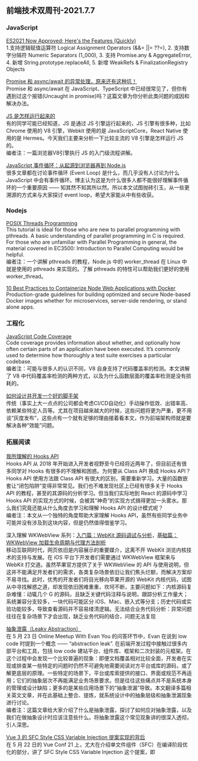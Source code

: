 ## 前端技术双周刊-2021.7.7

### JavaScript

[ES2021 Now Approved; Here's the Features (Quickly)](https://h3manth.com/ES2021/)
<br>1.支持逻辑赋值运算符 Logical Assignment Operators (&&= ||= ??=), 2. 支持数字分隔符 Numeric Separators (1_000), 3. 支持 Promise.any & AggregateError, 4. 新增 String.prototype.replaceAll, 5. 新增 WeakRefs & FinalizationRegistry Objects

[Promise 和 async/await 的异常处理，原来还有这种坑！](https://zhuanlan.zhihu.com/p/387485307)
<br>Promise 和 async/await 在 JavaScript、TypeScript 中已经很常见了，但你有遇到过这个报错(Uncaught in promise)吗？这篇文章为你分析此类问题的成因和解决办法。

[JS 是怎样运行起来的](https://zhuanlan.zhihu.com/p/383959486)
<br>有的同学可能已经知道，JS 是通过 JS 引擎运行起来的，JS 引擎有很多种，比如 Chrome 使用的 V8 引擎，Webkit 使用的是 JavaScriptCore，React Native 使用的是 Hermes。今天我们主要来分析一下比较主流的 V8 引擎是怎样运行 JS 的。
<br>编者注：一篇浏览器V8引擎执行 JS 的入门级流程讲解。

[JavaScript 事件循环：从起源到浏览器再到 Node.js](https://mp.weixin.qq.com/s/E0vu7kJLcgDdJRVrAeyEIA)
<br>很多文章都在讨论事件循环 (Event Loop) 是什么，而几乎没有人讨论为什么 JavaScript 中会有事件循环。博主认为这是为什么很多人都不能很好理解事件循环的一个重要原因 —— 知其然不知其所以然。所以本文试图抛砖引玉，从一些更溯源的方式来与大家探讨 event loop，希望大家能从中有些收获。

### Nodejs

[POSIX Threads Programming](https://hpc-tutorials.llnl.gov/posix/)
<br>This tutorial is ideal for those who are new to parallel programming with pthreads. A basic understanding of parallel programming in C is required. For those who are unfamiliar with Parallel Programming in general, the material covered in EC3500: Introduction to Parallel Computing would be helpful.
<br>编者注：一个讲解 pthreads 的教程，Node.js 中的 worker_thread 在 Linux 中就是使用的 pthreads 来实现的。了解 pthreads 的特性可以帮助我们更好的使用 worker_thread。

[10 Best Practices to Containerize Node Web Applications with Docker](https://snyk.io/blog/10-best-practices-to-containerize-nodejs-web-applications-with-docker/)
<br>Production-grade guidelines for building optimized and secure Node-based Docker images whether for microservices, server-side rendering, or stand alone apps.

### 工程化

[JavaScript Code Coverage](https://v8.dev/blog/javascript-code-coverage)
<br>Code coverage provides information about whether, and optionally how often certain parts of an application have been executed. It’s commonly used to determine how thoroughly a test suite exercises a particular codebase.
<br>编者注：可能与很多人的认识不同，V8 自身支持了代码覆盖率的检测。本文讲解了 V8 中代码覆盖率检测的两种方式，以及为什么函数层面的覆盖率检测是没有损耗的。

[如何设计并开发一个好的脚手架](https://juejin.cn/post/6979895864017813518)
<br>传统（事实上大一点点的公司都会考虑CI/CD自动化）手动操作低效、出错率高、依赖某些特定人员等。尤其在项目越来越大的时候，这些问题将更为严重，更不用谈“灰度发布”，这些点有一个就有足够的理由接着看本文，作为前端架构师就是要解决各种“效能”问题。

### 拓展阅读

[我所理解的 Hooks API](https://mp.weixin.qq.com/s/5XiY9JnN-XjQfzS9AbF4cg)
<br>Hooks API 从 2018 年开始进入开发者视野至今已经将近两年了，但目前还有很多同学对 Hooks 有很多的不理解和困惑。为何要从 Class API 换成 Hooks API？Hooks API 使用方法跟 Class API 有很大的区别，需要重新学习。大量的函数嵌套让“闭包陷阱”变得非常常见。我们也不难发现社区上已经有很多关于 Hooks API 的教程，甚至的其源码的分析学习。但当我们实际地到 React 的源码中学习 Hooks API 的实现方式的时候，会被其“神奇”的实现方式搞得更加一头雾水。那么我们究竟还能从什么角度去学习和理解 Hooks API 的设计模式呢？
<br>编者注：本文从一个独特的角度帮助大家理解 Hooks API，虽然有些同学业务中可能并没有涉及到这块内容，但是仍然值得借鉴学习。

深入理解 WKWebView 系列：[入门篇：WebKit 源码调试与分析](https://mp.weixin.qq.com/s/VdkVBIQwj7WkAk8-5wppmQ)，[基础篇：WKWebView 加载生命周期与代理方法剖析](https://mp.weixin.qq.com/s?__biz=MzUxMzk2ODI1NQ==&mid=2247484417&idx=1&sn=2c2002280d04e95e8fa7a07bb85d9c04)
<br>移动互联网时代，网页依旧是内容展示的重要媒介，这离不开 WebKit 浏览内核技术的支持与发展。在 iOS 平台下开发者们需要通过 WKWebView 框架来与 WebKit 打交道。虽然苹果官方提供了关于 WKWebView 的 API 与使用说明，但这并不能满足开发者们的需求，各类复杂场景依旧让我们焦头烂额，而解决方案却不易寻找。此时，优秀的开发者们将目光移向苹果开源的 WebKit 内核代码，试图从中寻找解惑之道，却发现依旧困难重重，坎坷不断，主要问题如下：内核源码复杂难懂：动辄几个 G 的源码，且缺乏关键代码注释与说明，跟踪分析工作量大；系统兼容分支较多，一块代码可能区分 iOS、Mac、嵌入式等分支；历史代码或实验功能较多，导致查看源码并不容易缕清逻辑。无法结合业务代码分析：异常问题往往在复杂场景下才会出现，缺乏业务代码的结合，问题无法复现

[抽象泄露（Leaky Abstraction）](https://mp.weixin.qq.com/s/KiWiaLyaBd79MrgCRwAjxw)
<br>在 5 月 23 日 Online Meetup With Evan You 的问答环节中，Evan 在说到 low code 时提到一个概念 —— “abstraction leak”. 在前端开发过程中接触过很多内部平台和工具，包括 low code 建站平台、组件库、框架和二次封装的元框架。在这个过程中会发现一个比较普遍的现象：即便文档覆盖相对比较全面，开发者在实现或排查某一些特定的问题时仍然不可避免地需要阅读对方平台或库的源码，或了解更底层的原理。一些特定的场景下，平台或库索提供的接口、界面或规范不再适用；它们的抽象层次不再能满足业务场景要求。但是往往这些痛点并不是系统本身的管理或设计缺陷；更多的是某些应用场景下的“抽象泄漏”导致。本文翻译多篇相关英文文章，并在此基础上整合、提炼，就系统设计中的抽象层级和抽象泄漏现象进行讨论。
<br>编者注：这篇文章给大家介绍了什么是抽象泄露，探讨了如何应对抽象泄露，以及我们在做抽象设计时应该注意些什么。将抽象泄露这个常见现象讲的很深入透彻，引人深思。

[Vue 3 的 SFC Style CSS Variable Injection 提案实现的背后](https://mp.weixin.qq.com/s/N1AoRSuK00V5QoZr4TWWvQ)
<br>在 5 月 22 日的 Vue Conf 21 上，尤大在介绍单文件组件（SFC）在编译阶段优化的部分，讲了 SFC Style CSS Variable Injection 这个提案，即 <style> 动态变量注入。简单地讲，它可以让你在 <style> 中通过 v-bind() 的方式使用 <script> 中定义好的变量。这么一听，似乎很像 CSS In JS？确实，从使用的角度是和 CSS In JS 有点类似。但是，在一些场景下 CSS In JS 会存在一定的性能问题，而 <style> 动态变量注入不存类似的问题。那么， <style> 动态变量注入又是怎么实现的？我想这是很多同学都会抱有的一个疑问，所以，今天就让我们来彻底搞懂何为 <style> 动态变量注入，以及它实现的背后做了哪些事情。
  
[GitHub Copilot: An AI 'Pair Programmer'](https://copilot.github.com/)
<br>A project that GitHub has been working on in the background for some time with OpenAI. It’s a VS Code extension that uses machine learning to suggest code snippets as you type and, yes, it plays well with Node, although some of the code generated can be a little questionable. Think of it as a source of inspiration, rather than writing your code for you.
  
[WebAssembly 2021 调研报告](https://blog.scottlogic.com/2021/06/21/state-of-wasm.html)
<br>WebAssembly 使用者最常使用 Rust 开发，其次是 C++ 和 AssemblyScript；WebAssembly 应用类型数量前三名为网页、游戏和 Serverless 应用；对 WebAssembly 将来特性的热度前三名为线程支持、WASI、接口类型。
  
[React 18 将有哪些变化](https://mp.weixin.qq.com/s/JcKDgqyQb-sQmmL4hzfEuw)
<br>可能是React15到16的不兼容变更太多，开发者们升级相当痛苦，所以很长一段时间React开发者都没有再发布新版本，而是在 v16 上集成各种新能力，16.3/16.8/16.12 几乎每隔几个版本就有一颗赛艇的新特性出现。在长达2年半的 v16 版本后，React团队发布了 v17，同时宣布这一版本的定位是一版技术改造的过渡版本，主要目标是降低后续版本的升级成本。在 v17 之前，不同版本的 React 无法混用，很重要的一个原因是之前版本中事件委托是挂在document上的，v17 开始，事件委托挂载到了渲染 React 树的根 DOM 容器中，这使多 React 版本并存成为了可能。（意味着React 17+可混用，老页面维持 v17，新页面使用v18 v19 等）。我们越来越能感受到，React的开发者把升级重点放到了「渐进升级」上，仅在v17发布了2个小版本后，v18的alpha就出现了，并且只需要用户做极小、甚至不需要改动就能让现有React APP在 v18 上工作。那么v18中有哪些新变化、新特性呢？
  
[智能设计生产的色彩详解和应用](https://mp.weixin.qq.com/s/pMaZ5mQDxpL_aTPD71jLyg)
<br>通过分析人眼对色彩的感知原理和对颜色感知的影响因素，结合通用的色彩模型理论，试图探讨一种覆盖不同业务场景的智能色彩体系生成方案。
